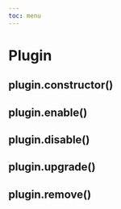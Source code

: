 ```yaml
---
toc: menu
---
```


# Plugin

## plugin.constructor()
## plugin.enable()
## plugin.disable()
## plugin.upgrade()
## plugin.remove()